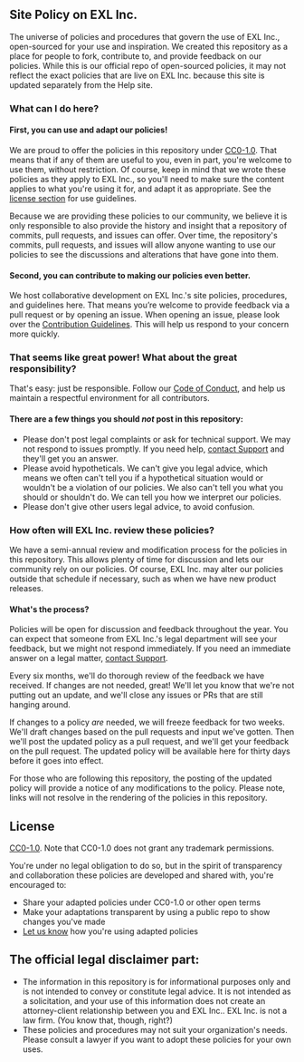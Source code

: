 ## Site Policy on EXL Inc.
The universe of policies and procedures that govern the use of EXL Inc., open-sourced for your use and inspiration. We created this repository as a place for people to fork, contribute to, and provide feedback on our policies. While this is our official repo of open-sourced policies, it may not reflect the exact policies that are live on EXL Inc. because this site is updated separately from the Help site.

### What can I do here?

#### First, you can use and adapt our policies! 

We are proud to offer the policies in this repository under [CC0-1.0](#license). That means that if any of them are useful to you, even in part, you're welcome to use them, without restriction. Of course, keep in mind that we wrote these policies as they apply to EXL Inc., so you'll need to make sure the content applies to what you're using it for, and adapt it as appropriate. See the [license section](#license) for use guidelines.

Because we are providing these policies to our community, we believe it is only responsible to also provide the history and insight that a repository of commits, pull requests, and issues can offer. Over time, the repository's commits, pull requests, and issues will allow anyone wanting to use our policies to see the discussions and alterations that have gone into them.

#### Second, you can contribute to making our policies even better.

We host collaborative development on EXL Inc.'s site policies, procedures, and guidelines here. That means you’re welcome to provide feedback via a pull request or by opening an issue. When opening an issue, please look over the [Contribution Guidelines](CONTRIBUTING.md). This will help us respond to your concern more quickly.

### That seems like great power! What about the great responsibility?

That's easy: just be responsible. Follow our [Code of Conduct](CODE_OF_CONDUCT.md), and help us maintain a respectful environment for all contributors.

#### There are a few things you should _not_ post in this repository:

- Please don't post legal complaints or ask for technical support. We may not respond to issues promptly. If you need help, [contact Support](https://github.com/contact) and they'll get you an answer.
-	Please avoid hypotheticals. We can't give you legal advice, which means we often can't tell you if a hypothetical situation would or wouldn't be a violation of our policies. We also can't tell you what you should or shouldn't do. We can tell you how we interpret our policies.
- Please don't give other users legal advice, to avoid confusion.

### How often will EXL Inc. review these policies?

We have a semi-annual review and modification process for the policies in this repository. This allows plenty of time for discussion and lets our community rely on our policies. Of course, EXL Inc. may alter our policies outside that schedule if necessary, such as when we have new product releases.

#### What's the process? 

Policies will be open for discussion and feedback throughout the year. You can expect that someone from EXL Inc.'s legal department will see your feedback, but we might not respond immediately. If you need an immediate answer on a legal matter, [contact Support](https://github.com/contact).

Every six months, we'll do thorough review of the feedback we have received. If changes are not needed, great! We'll let you know that we're not putting out an update, and we'll close any issues or PRs that are still hanging around. 

If changes to a policy _are_ needed, we will freeze feedback for two weeks. We'll draft changes based on the pull requests and input we've gotten. Then we'll post the updated policy as a pull request, and we'll get your feedback on the pull request. The updated policy will be available here for thirty days before it goes into effect.

For those who are following this repository, the posting of the updated policy will provide a notice of any modifications to the policy. Please note, links will not resolve in the rendering of the policies in this repository.
 
## License
 
[CC0-1.0](LICENSE.md). Note that CC0-1.0 does not grant any trademark permissions.

You're under no legal obligation to do so, but in the spirit of transparency and collaboration these policies are developed and shared with, you're encouraged to:

- Share your adapted policies under CC0-1.0 or other open terms
- Make your adaptations transparent by using a public repo to show changes you've made
- [Let us know](CONTRIBUTING.md#help-wanted) how you're using adapted policies

## The official legal disclaimer part:

- The information in this repository is for informational purposes only and is not intended to convey or constitute legal advice. It is not intended as a solicitation, and your use of this information does not create an attorney-client relationship between you and EXL Inc.. EXL Inc. is not a law firm. (You know that, though, right?)
- These policies and procedures may not suit your organization's needs. Please consult a lawyer if you want to adopt these policies for your own uses.
